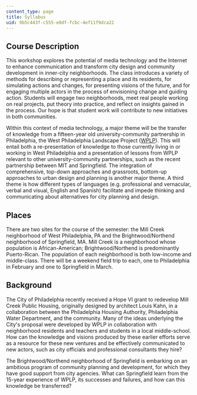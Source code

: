 ```yaml
---
content_type: page
title: Syllabus
uid: 9b5c443f-c555-e0df-fcbc-4ef11f9dca22
---
```


Course Description
------------------

This workshop explores the potential of media technology and the Internet to enhance communication and transform city design and community development in inner-city neighborhoods. The class introduces a variety of methods for describing or representing a place and its residents, for simulating actions and changes, for presenting visions of the future, and for engaging multiple actors in the process of envisioning change and guiding action. Students will engage two neighborhoods, meet real people working on real projects, put theory into practice, and reflect on insights gained in the process. Our hope is that student work will contribute to new initiatives in both communities.

Within this context of media technology, a major theme will be the transfer of knowledge from a fifteen-year old university-community partnership in Philadelphia, the West Philadelphia Landscape Project ([WPLP](http://web.mit.edu/wplp/index.html)). This will entail both a re-presentation of knowledge to those currently living in or working in West Philadelphia and a presentation of lessons from WPLP relevant to other university-community partnerships, such as the recent partnership between MIT and Springfield. The integration of comprehensive, top-down approaches and grassroots, bottom-up approaches to urban design and planning is another major theme. A third theme is how different types of languages (e.g. professional and vernacular, verbal and visual, English and Spanish) facilitate and impede thinking and communicating about alternatives for city planning and design.

Places
------

There are two sites for the course of the semester: the Mill Creek neighborhood of West Philadelphia, PA and the Brightwood/Northend neighborhood of Springfield, MA. Mill Creek is a neighborhood whose population is African-American; Brightwood/Northend is predominantly Puerto-Rican. The population of each neighborhood is both low-income and middle-class. There will be a weekend field trip to each, one to Philadelphia in February and one to Springfield in March.

Background
----------

The City of Philadelphia recently received a Hope VI grant to redevelop Mill Creek Public Housing, originally designed by architect Louis Kahn, in a collaboration between the Philadelphia Housing Authority, Philadelphia Water Department, and the community. Many of the ideas underlying the City's proposal were developed by WPLP in collaboration with neighborhood residents and teachers and students in a local middle-school. How can the knowledge and visions produced by these earlier efforts serve as a resource for these new ventures and be effectively communicated to new actors, such as city officials and professional consultants they hire?

The Brightwood/Northend neighborhood of Springfield is embarking on an ambitious program of community planning and development, for which they have good support from city agencies. What can Springfield learn from the 15-year experience of WPLP, its successes and failures, and how can this knowledge be transferred?
